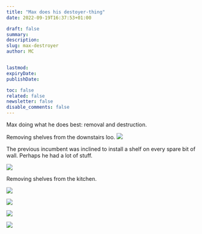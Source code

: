 ```yaml
---
title: "Max does his destoyer-thing"
date: 2022-09-19T16:37:53+01:00

draft: false
summary:
description:
slug: max-destroyer
author: MC


lastmod:
expiryDate:
publishDate:

toc: false
related: false
newsletter: false
disable_comments: false
---
```

Max doing what he does best: removal and destruction.

Removing shelves from the downstairs loo.
![](/images/9464.jpeg)



The previous incumbent was inclined to install a shelf on every spare bit of wall. Perhaps he had a lot of stuff. 

![](/images/9470.jpeg)

Removing shelves from the kitchen.

![](/images/9476.jpeg)

![](/images/9479.jpeg)

![](/images/9480.jpeg)

![](/images/9482.jpeg)